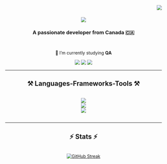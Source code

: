 <img align="right" src="https://visitor-badge.laobi.icu/badge?page_id=tenkhen.tenkhen" />

<h1 align="center">
    <img src="https://readme-typing-svg.herokuapp.com/?font=Righteous&size=35&center=true&vCenter=true&width=800&height=70&duration=5000&lines=Hi+There!+👋;+I'm+Khen+from+Toronto!;I+love+coding+solutions.;Design+meets+function+in+my+work.;Tech+trends+excite+me.;Ideas+to+interactive+websites.;Speed+and+scalability+drive+me.;Teamwork+enhances+my+code.;Clean+code+is+an+art.;Debugging+fuels+my+curiosity.;Every+bug+is+a+challenge.;Learning+never+stops+in+development." />

</h1>

<h3 align="center">A passionate developer from Canada 🇨🇦</h3>

<br/>

<div align="center">
 
🌱 I’m currently studying **QA**

 </div>
 
<div align="center"> 
  <a href="mailto:tenkhen@gmail.com"><img src="https://img.shields.io/badge/Gmail-333333?style=for-the-badge&logo=gmail&logoColor=red" /></a>
    <a href="http://linkedin.com/in/khenrab-dorjee-lama-5a212b162" target="_blank"><img src="https://img.shields.io/badge/LinkedIn-0077B5?style=for-the-badge&logo=linkedin&logoColor=white" target="_blank" /></a>
    <a href="https://my-profile.io" target="_blank"><img src="https://img.shields.io/badge/Portfolio-FF5722?style=for-the-badge&logo=todoist&logoColor=white" target="_blank" /></a>
</div>

 <hr/>
 
<h2 align="center">⚒️ Languages-Frameworks-Tools ⚒️</h2>
<br/>
<div align="center">
    <img src="https://skillicons.dev/icons?i=java,py,cs,javascript,nodejs,express,react" /><br>
    <img src="https://skillicons.dev/icons?i=redux,selenium,vite,html,css,tailwind,sass" /><br>
    <img src="https://skillicons.dev/icons?i=styledcomponents,supabase,mongodb,postman,github,vscode,eclipse" />
</div>

<br/>

<hr/>

<h2 align="center">⚡ Stats ⚡</h2>
<br>

<div align=center>
    <a href="https://git.io/streak-stats"><img src="https://streak-stats.demolab.com?user=tenkhen&count_private=true&theme=react&hide_border=true" alt="GitHub Streak" /></a>
  
  <!-- <img width=390 src="https://github-readme-stats-salesp07.vercel.app/api?username=tenkhen&count_private=true&show_icons=true&theme=react&rank_icon=github&border_radius=10" alt="readme stats" />
  <br/>
<img width=325 align="center" src="https://github-readme-stats-git-master-khenrabs-projects.vercel.app/api/top-langs/?username=tenkhen&count_private=true&hide=HTML&langs_count=8&layout=compact&theme=react&hide_border=true&border_radius=10&size_weight=0.5&count_weight=0.5&exclude_repo=github-readme-stats" alt="top langs" /> -->
</div>

<br/><br/>
